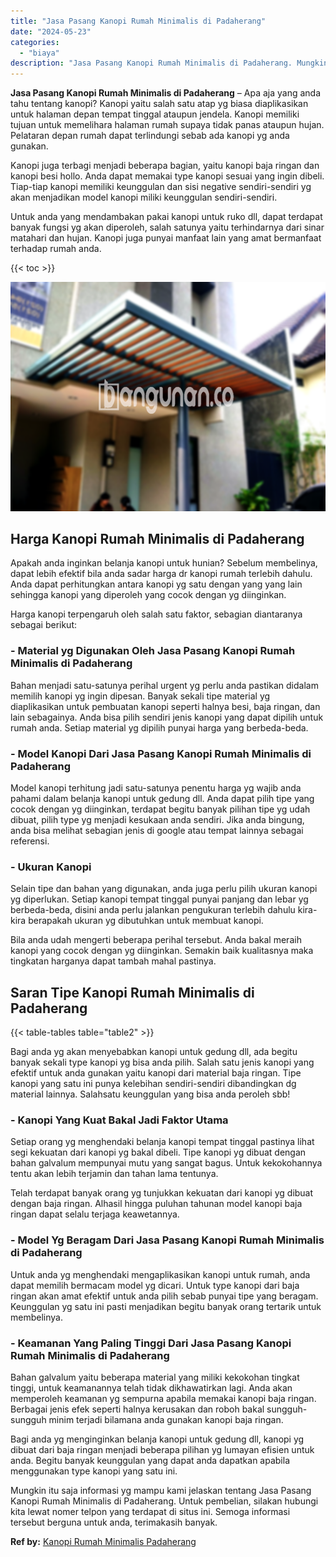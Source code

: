 ```yaml
---
title: "Jasa Pasang Kanopi Rumah Minimalis di Padaherang"
date: "2024-05-23"
categories: 
  - "biaya"
description: "Jasa Pasang Kanopi Rumah Minimalis di Padaherang. Mungkin itu saja informasi yg mampu kami jelaskan tentang Jasa Pasang Kanopi Rumah Minimalis di Padaherang...."
---
```


**Jasa Pasang Kanopi Rumah Minimalis di Padaherang** – Apa aja yang anda tahu tentang kanopi? Kanopi yaitu salah satu atap yg biasa diaplikasikan untuk halaman depan tempat tinggal ataupun jendela. Kanopi memiliki tujuan untuk memelihara halaman rumah supaya tidak panas ataupun hujan. Pelataran depan rumah dapat terlindungi sebab ada kanopi yg anda gunakan.

Kanopi juga terbagi menjadi beberapa bagian, yaitu kanopi baja ringan dan kanopi besi hollo. Anda dapat memakai type kanopi sesuai yang ingin dibeli. Tiap-tiap kanopi memiliki keunggulan dan sisi negative sendiri-sendiri yg akan menjadikan model kanopi miliki keunggulan sendiri-sendiri.

Untuk anda yang mendambakan pakai kanopi untuk ruko dll, dapat terdapat banyak fungsi yg akan diperoleh, salah satunya yaitu terhindarnya dari sinar matahari dan hujan. Kanopi juga punyai manfaat lain yang amat bermanfaat terhadap rumah anda.

{{< toc >}}

![Jasa Pasang Kanopi Rumah Minimalis di Padaherang](/images/harga-kanopi-minimalis-54.png)

## Harga Kanopi Rumah Minimalis di Padaherang

Apakah anda inginkan belanja kanopi untuk hunian? Sebelum membelinya, dapat lebih efektif bila anda sadar harga dr kanopi rumah terlebih dahulu. Anda dapat perhitungkan antara kanopi yg satu dengan yang yang lain sehingga kanopi yang diperoleh yang cocok dengan yg diinginkan.

Harga kanopi terpengaruh oleh salah satu faktor, sebagian diantaranya sebagai berikut:

### \- Material yg Digunakan Oleh Jasa Pasang Kanopi Rumah Minimalis di Padaherang

Bahan menjadi satu-satunya perihal urgent yg perlu anda pastikan didalam memilih kanopi yg ingin dipesan. Banyak sekali tipe material yg diaplikasikan untuk pembuatan kanopi seperti halnya besi, baja ringan, dan lain sebagainya. Anda bisa pilih sendiri jenis kanopi yang dapat dipilih untuk rumah anda. Setiap material yg dipilih punyai harga yang berbeda-beda.

### \- Model Kanopi Dari Jasa Pasang Kanopi Rumah Minimalis di Padaherang

Model kanopi terhitung jadi satu-satunya penentu harga yg wajib anda pahami dalam belanja kanopi untuk gedung dll. Anda dapat pilih tipe yang cocok dengan yg diinginkan, terdapat begitu banyak pilihan tipe yg udah dibuat, pilih type yg menjadi kesukaan anda sendiri. Jika anda bingung, anda bisa melihat sebagian jenis di google atau tempat lainnya sebagai referensi.

### \- Ukuran Kanopi

Selain tipe dan bahan yang digunakan, anda juga perlu pilih ukuran kanopi yg diperlukan. Setiap kanopi tempat tinggal punyai panjang dan lebar yg berbeda-beda, disini anda perlu jalankan pengukuran terlebih dahulu kira-kira berapakah ukuran yg dibutuhkan untuk membuat kanopi.

Bila anda udah mengerti beberapa perihal tersebut. Anda bakal meraih kanopi yang cocok dengan yg diinginkan. Semakin baik kualitasnya maka tingkatan harganya dapat tambah mahal pastinya.

## Saran Tipe Kanopi Rumah Minimalis di Padaherang

{{< table-tables table="table2" >}}

Bagi anda yg akan menyebabkan kanopi untuk gedung dll, ada begitu banyak sekali type kanopi yg bisa anda pilih. Salah satu jenis kanopi yang efektif untuk anda gunakan yaitu kanopi dari material baja ringan. Tipe kanopi yang satu ini punya kelebihan sendiri-sendiri dibandingkan dg material lainnya. Salahsatu keunggulan yang bisa anda peroleh sbb!

### \- Kanopi Yang Kuat Bakal Jadi Faktor Utama

Setiap orang yg menghendaki belanja kanopi tempat tinggal pastinya lihat segi kekuatan dari kanopi yg bakal dibeli. Tipe kanopi yg dibuat dengan bahan galvalum mempunyai mutu yang sangat bagus. Untuk kekokohannya tentu akan lebih terjamin dan tahan lama tentunya.

Telah terdapat banyak orang yg tunjukkan kekuatan dari kanopi yg dibuat dengan baja ringan. Alhasil hingga puluhan tahunan model kanopi baja ringan dapat selalu terjaga keawetannya.

### \- Model Yg Beragam Dari Jasa Pasang Kanopi Rumah Minimalis di Padaherang

Untuk anda yg menghendaki mengaplikasikan kanopi untuk rumah, anda dapat memilih bermacam model yg dicari. Untuk type kanopi dari baja ringan akan amat efektif untuk anda pilih sebab punyai tipe yang beragam. Keunggulan yg satu ini pasti menjadikan begitu banyak orang tertarik untuk membelinya.

### \- Keamanan Yang Paling Tinggi Dari Jasa Pasang Kanopi Rumah Minimalis di Padaherang

Bahan galvalum yaitu beberapa material yang miliki kekokohan tingkat tinggi, untuk keamanannya telah tidak dikhawatirkan lagi. Anda akan memperoleh keamanan yg sempurna apabila memakai kanopi baja ringan. Berbagai jenis efek seperti halnya kerusakan dan roboh bakal sungguh-sungguh minim terjadi bilamana anda gunakan kanopi baja ringan.

Bagi anda yg menginginkan belanja kanopi untuk gedung dll, kanopi yg dibuat dari baja ringan menjadi beberapa pilihan yg lumayan efisien untuk anda. Begitu banyak keunggulan yang dapat anda dapatkan apabila menggunakan type kanopi yang satu ini.

Mungkin itu saja informasi yg mampu kami jelaskan tentang Jasa Pasang Kanopi Rumah Minimalis di Padaherang. Untuk pembelian, silakan hubungi kita lewat nomer telpon yang terdapat di situs ini. Semoga informasi tersebut berguna untuk anda, terimakasih banyak.

**Ref by:**  [Kanopi Rumah Minimalis Padaherang](https://id.wikipedia.org/wiki/Kanopi)
